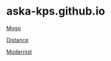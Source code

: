 # aska-kps.github.io


[Mogo](https://aska-kps.github.io/Mogo/ "Макет")


[Distance](https://aska-kps.github.io/Distance/ "Социальная сеть")


[Modernist](https://aska-kps.github.io/Modernist/ "Макет")
